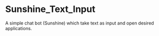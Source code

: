 # Sunshine_Text_Input
A simple chat bot (Sunshine) which take text as input and open desired applications.
